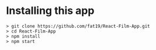 
# Installing this app

```
> git clone https://github.com/fat19/React-Film-App.git
> cd React-Film-App
> npm install
> npm start
```
